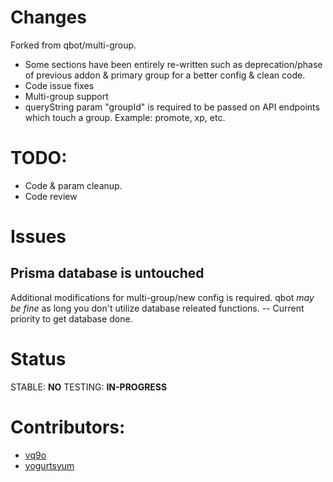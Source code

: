 # Changes
Forked from qbot/multi-group.

* Some sections have been entirely re-written such as deprecation/phase of previous addon & primary group for a better config & clean code.
* Code issue fixes
* Multi-group support
* queryString param "groupId" is required to be passed on API endpoints which touch a group. Example: promote, xp, etc.

# TODO:
* Code & param cleanup.
* Code review

# Issues
## Prisma database is untouched
Additional modifications for multi-group/new config is required. qbot *may be fine* as long you don't utilize database releated functions. -- Current priority to get database done.

# Status
STABLE: **NO**
TESTING: **IN-PROGRESS**

# Contributors:
* [vq9o](https://github.com/vq9o)
* [yogurtsyum](https://github.com/yogurtsyum) 